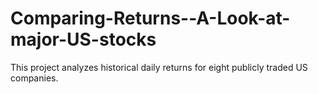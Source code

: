 # Comparing-Returns--A-Look-at-major-US-stocks
This project analyzes historical daily returns for eight publicly traded US companies.
